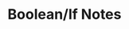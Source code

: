 ---
toc: false
comments: true
layout: default
title: Boolean/If Notes
type: tangibles
courses: { timebox: {week: 8} }
---